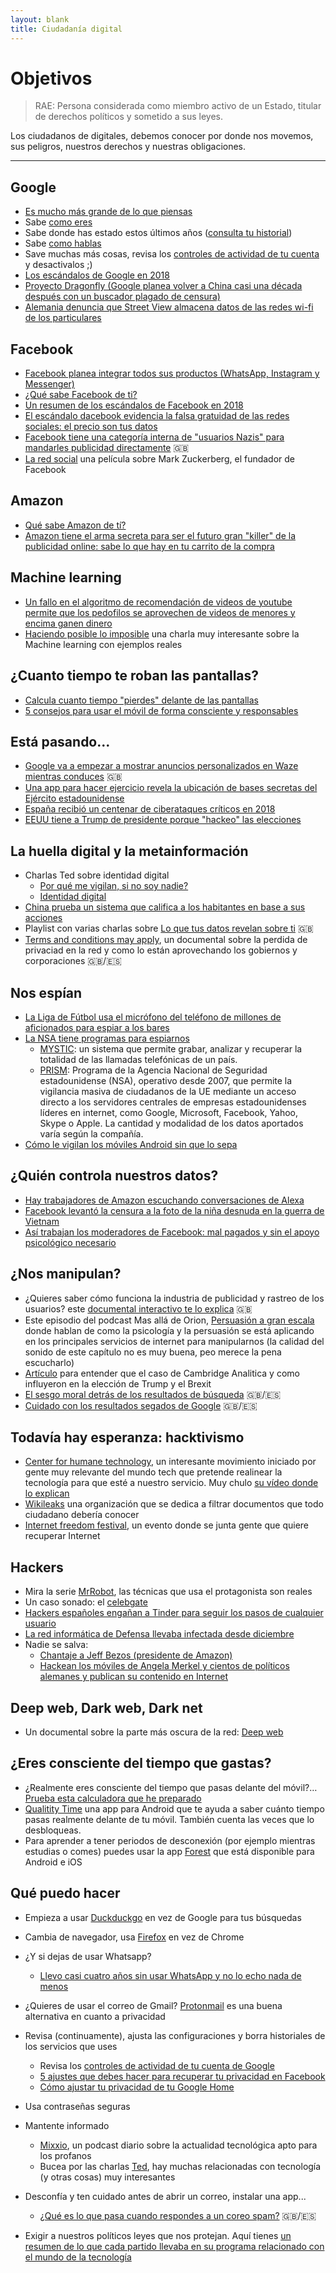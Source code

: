 ```yaml
---
layout: blank
title: Ciudadanía digital
---
```

# Objetivos

> RAE: Persona considerada como miembro activo de un Estado, titular de derechos políticos y sometido a sus leyes.

Los ciudadanos de digitales, debemos conocer por donde nos movemos, sus peligros, nuestros derechos y nuestras obligaciones.

--------------------------

## Google

- [Es mucho más grande de lo que piensas](https://es.wikipedia.org/wiki/Alphabet_Inc.)
- Sabe [como eres](https://adssettings.google.com/authenticated)
- Sabe donde has estado estos últimos años ([consulta tu historial](https://www.google.com/maps/timeline?pb))
- Sabe [como hablas](https://myactivity.google.com/item?restrict=vaa&utm_source=privacycheckup&utm_medium=web&authuser=2&hl=es)
- Save muchas más cosas, revisa los [controles de actividad de tu cuenta](https://myaccount.google.com/u/2/activitycontrols?utm_source=google-account&utm_medium=web) y desactivalos ;)
- [Los escándalos de Google en 2018](https://hipertextual.com/2018/12/google-2018-resumen-pentagono-censura-china-abuso-sexual)
- [Proyecto Dragonfly (Google planea volver a China casi una década después con un buscador plagado de censura)](https://hipertextual.com/2018/08/google-china-buscador-censura)
- [Alemania denuncia que Street View almacena datos de las redes wi-fi de los particulares](https://elpais.com/tecnologia/2010/04/29/actualidad/1272531662_850215.html)

## Facebook

- [Facebook planea integrar todos sus productos (WhatsApp, Instagram y Messenger)](https://www.efe.com/efe/america/tecnologia/facebook-planea-integrar-whatsapp-instagram-y-messenger-segun-la-prensa/20000036-3878712)
- [¿Qué sabe Facebook de ti?](https://www.bbc.com/mundo/noticias/2015/11/151105_finde_tecnologia_facebook_sabe_sobre_ti_ac)
- [Un resumen de los escándalos de Facebook en 2018](https://www.cnet.com/es/noticias/facebook-2018-resumen-escandalos-hackeos-cambridge-analytica/)
- [El escándalo dacebook evidencia la falsa gratuidad de las redes sociales: el precio son tus datos](https://www.20minutos.es/noticia/3294947/0/facebook-privacidad-datos/)
- [Facebook tiene una categoría interna de "usuarios Nazis" para mandarles publicidad directamente](https://www.latimes.com/business/technology/la-fi-tn-facebook-nazi-metal-ads-20190221-story.html) 🇬🇧
- [La red social](https://www.filmaffinity.com/es/film577699.html) una película sobre Mark Zuckerberg, el fundador de Facebook

## Amazon

- [Qué sabe Amazon de tí?](https://www.notiulti.com/lo-que-amazon-sabe-de-ti-axios/)
- [Amazon tiene el arma secreta para ser el futuro gran "killer" de la publicidad online: sabe lo que hay en tu carrito de la compra](https://www.xataka.com/empresas-y-economia/amazon-tiene-el-arma-secreta-para-ser-el-futuro-gran-killer-de-la-publicidad-online-sabe-lo-que-hay-en-tu-carrito-de-la-compra)

## Machine learning

- [Un fallo en el algoritmo de recomendación de videos de youtube permite que los pedofilos se aprovechen de videos de menores y encima ganen dinero](https://www.xataka.com/servicios/youtube-se-esta-convirtiendo-paraiso-para-pedofilos-que-esta-provocando-que-anunciantes-abandonen-plataforma)
- [Haciendo posible lo imposible](https://vimeo.com/305100749) una charla muy interesante sobre la Machine learning con ejemplos reales

## ¿Cuanto tiempo te roban las pantallas?

- [Calcula cuanto tiempo "pierdes" delante de las pantallas](http://francho.org/uso-movil/)
- [5 consejos para usar el móvil de forma consciente y responsables](http://francho.org/2019/05/01/5-consejos-para-usar-el-movil/)

## Está pasando...

- [Google va a empezar a mostrar anuncios personalizados en Waze mientras conduces](https://www.wpp.com/news/2019/02/new-wpp-and-waze-partnership-opens-up-in-car-driver-market) 🇬🇧
- [Una app para hacer ejercicio revela la ubicación de bases secretas del Ejército estadounidense](https://elpais.com/internacional/2018/01/29/estados_unidos/1517182703_981640.html)
- [España recibió un centenar de ciberataques críticos en 2018](https://elpais.com/politica/2019/02/14/actualidad/1550170544_939859.html)
- [EEUU tiene a Trump de presidente porque "hackeo" las elecciones](https://www.abc.es/internacional/abci-trump-reconoce-hackeo-pero-niega-rusia-ayudase-ganar-elecciones-eeuu-201701070859_noticia.html)

## La huella digital y la metainformación

- Charlas Ted sobre identidad digital
  - [Por qué me vigilan, si no soy nadie?](https://www.youtube.com/watch?v=NPE7i8wuupk)
  - [Identidad digital](https://www.youtube.com/watch?v=R0Mc_CP2xsk)
- [China prueba un sistema que califica a los habitantes en base a sus acciones](https://cadenaser.com/ser/2017/03/07/internacional/1488882825_821040.html)
- Playlist con varias charlas sobre [Lo que tus datos revelan sobre ti](https://www.ted.com/playlists/374/what_your_data_reveals_about_y) 🇬🇧
- [Terms and conditions may apply](https://www.netflix.com/title/70279201), un documental sobre la perdida de privaciad en la red y como lo están aprovechando los gobiernos y corporaciones 🇬🇧/🇪🇸

## Nos espían

- [La Liga de Fútbol usa el micrófono del teléfono de millones de aficionados para espiar a los bares](https://www.eldiario.es/tecnologia/Liga-Futbol-microfono-telefono-aficionados_0_780772124.html)
- [La NSA tiene programas para espiarnos](https://www.eldiario.es/turing/vigilancia_y_privacidad/NSA-programas-vigilancia-desvelados-Snowden_0_240426730.html)
  - [MYSTIC](https://www.washingtonpost.com/world/national-security/nsa-surveillance-program-reaches-into-the-past-to-retrieve-replay-phone-calls/2014/03/18/226d2646-ade9-11e3-a49e-76adc9210f19_story.html?noredirect=on&utm_term=.8dcaef2a4d8e): un sistema que permite grabar, analizar y recuperar la totalidad de las llamadas telefónicas de un país.
  - [PRISM](https://www.theguardian.com/world/interactive/2013/nov/01/prism-slides-nsa-document): Programa de la Agencia Nacional de Seguridad estadounidense (NSA),
    operativo desde 2007, que permite la vigilancia masiva de ciudadanos de
    la UE mediante un acceso directo a los servidores centrales de empresas
    estadounidenses líderes en internet, como Google, Microsoft, Facebook,
    Yahoo, Skype o Apple. La cantidad y modalidad de los datos aportados
    varía según la compañía.
- [Cómo le vigilan los móviles Android sin que lo sepa](https://elpais.com/tecnologia/2019/03/17/actualidad/1552777491_649804.html)

## ¿Quién controla nuestros datos?

- [Hay trabajadores de Amazon escuchando conversaciones de Alexa](https://es.gizmodo.com/hay-trabajadores-de-amazon-escuchando-conversaciones-de-1833962810)
- [Facebook levantó la censura a la foto de la niña desnuda en la guerra de Vietnam](https://emartinchuk.wordpress.com/2016/09/15/facebook-levanto-la-censura-a-la-foto-de-la-nina-desnuda-en-la-guerra-de-vietnam/)
- [Así trabajan los moderadores de Facebook: mal pagados y sin el apoyo psicológico necesario](https://www.eldiario.es/theguardian/trabajan-moderadores-Facebook-psicologico-necesario_0_647436116.html)

## ¿Nos manipulan?

- ¿Quieres saber cómo funciona la industria de publicidad y rastreo de los usuarios? este [documental interactivo te lo explica](https://donottrack-doc.com/en/intro/) 🇬🇧
- Este episodio del podcast Mas allá de Orion, [Persuasión a gran escala](https://open.spotify.com/episode/7gieQevcoZPRa7ymsbNvME)  donde hablan de como la psicología y la persuasión se está aplicando en los principales servicios de internet para manipularnos (la calidad del sonido de este capítulo no es muy buena, peo merece la pena escucharlo)
- [Artículo](https://www.infobae.com/america/tecno/2018/03/20/7-datos-para-entender-el-escandalo-de-facebook-y-cambridge-analytica/) para entender que el caso de Cambridge Analitica y como influyeron en la elección de Trump y el Brexit
- [El sesgo moral detrás de los resultados de búsqueda](https://www.ted.com/talks/andreas_ekstrom_the_moral_bias_behind_your_search_results?language=es) 🇬🇧/🇪🇸
- [Cuidado con los resultados segados de Google](https://www.ted.com/talks/eli_pariser_beware_online_filter_bubbles) 🇬🇧/🇪🇸

## Todavía hay esperanza: hacktivismo

- [Center for humane technology](http://humanetech.com/), un interesante movimiento iniciado por gente muy relevante del mundo tech que pretende realinear la tecnología para que esté a nuestro servicio. Muy chulo [su vídeo donde lo explican](https://vimeo.com/193299995)
- [Wikileaks](https://wikileaks.org/) una organización que se dedica a filtrar documentos que todo ciudadano debería conocer
- [Internet freedom festival](https://internetfreedomfestival.org/), un evento donde se junta gente que quiere recuperar Internet

## Hackers

- Mira la serie [MrRobot](https://www.imdb.com/title/tt4158110/), las técnicas que usa el protagonista son reales
- Un caso sonado: el [celebgate](https://es.wikipedia.org/wiki/Celebgate)
- [Hackers españoles engañan a Tinder para seguir los pasos de cualquier usuario](https://www.eldiario.es/hojaderouter/Hackers-espanoles-enganan-Tinder-cualquier_0_690831046.html)
- [La red informática de Defensa llevaba infectada desde diciembre](https://elpais.com/politica/2019/03/12/actualidad/1552401289_197070.html)
- Nadie se salva:
  - [Chantaje a Jeff Bezos (presidente de Amazon)](https://www.cnet.com/es/noticias/jeff-bezos-fotos-intimas-national-enquirer-chantaje-extorsion-lauren-sanchez/)
  - [Hackean los móviles de Angela Merkel y cientos de políticos alemanes y publican su contenido en Internet](https://www.periodistadigital.com/mundo/europa/2019/01/05/hackean-los-moviles-de-angela-merkel-y-cientos-de-politicos-alemanes-y-publican-su-contenido-en-internet.shtml)

## Deep web, Dark web, Dark net

- Un documental sobre la parte más oscura de la red: [Deep web](http://www.deepwebthemovie.com/)

## ¿Eres consciente del tiempo que gastas?

- ¿Realmente eres consciente del tiempo que pasas delante del móvil?… [Prueba esta calculadora que he preparado](http://francho.org/uso-movil/)
- [Qualitity Time](http://www.qualitytimeapp.com/) una app para Android que te ayuda a saber cuánto tiempo pasas realmente delante de tu móvil. También cuenta las veces que lo desbloqueas.
- Para aprender a tener periodos de desconexión (por ejemplo mientras estudias o comes) puedes usar la app [Forest](https://www.forestapp.cc/) que está disponible para Android e iOS

## Qué puedo hacer

- Empieza a usar [Duckduckgo](https://duckduckgo.com/) en vez de Google para tus búsquedas
- Cambia de navegador, usa [Firefox](https://www.mozilla.org/es-ES/) en vez de Chrome
- ¿Y si dejas de usar Whatsapp?
  - [Llevo casi cuatro años sin usar WhatsApp y no lo echo nada de menos](https://www.xataka.com/aplicaciones/llevo-casi-cuatro-anos-usar-whatsapp-no-echo-nada)
- ¿Quieres de usar el correo de Gmail? [Protonmail](https://protonmail.com/) es una buena alternativa en cuanto a privacidad
- Revisa (continuamente), ajusta las configuraciones y borra historiales de los servicios que uses
  - Revisa los [controles de actividad de tu cuenta de Google](https://myaccount.google.com/u/2/activitycontrols?utm_source=google-account&utm_medium=web)
  - [5 ajustes que debes hacer para recuperar tu privacidad en Facebook](https://es.gizmodo.com/5-ajustes-que-debes-hacer-para-recuperar-tu-privacidad-1767537565)
  - [Cómo ajustar tu privacidad de tu Google Home](https://www.xataka.com/basics/como-ajustar-tu-privacidad-google-home)

- Usa contraseñas seguras
- Mantente informado
  - [Mixxio](https://cuonda.com/mixxio), un podcast diario sobre la actualidad tecnológica apto para los profanos
  - Bucea por las charlas [Ted](https://www.ted.com/), hay muchas relacionadas con tecnología (y otras cosas) muy interesantes

- Desconfía y ten cuidado antes de abrir un correo, instalar una app...
  - [¿Qué es lo que pasa cuando respondes a un coreo spam?](https://www.ted.com/talks/james_veitch_this_is_what_happens_when_you_reply_to_spam_email?referrer=playlist-the_most_popular_talks_of_all) 🇬🇧/🇪🇸

- Exigir a nuestros políticos leyes que nos protejan. Aquí tienes [un resumen de lo que cada partido llevaba en su programa relacionado con el mundo de la tecnología](https://mailchi.mp/bonillaware/elecciones-y-tecnologia)
